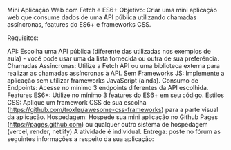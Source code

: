 Mini Aplicação Web com Fetch e ES6+
Objetivo: Criar uma mini aplicação web que consume dados de uma API pública utilizando chamadas assíncronas, features do ES6+ e frameworks CSS.

Requisitos:

API: Escolha uma API pública (diferente das utilizadas nos exemplos de aula) - você pode usar uma da lista fornecida ou outra de sua preferência.
Chamadas Assíncronas: Utilize a Fetch API ou uma biblioteca externa para realizar as chamadas assíncronas à API.
Sem Frameworks JS: Implemente a aplicação sem utilizar frameworks JavaScript (ainda).
Consumo de Endpoints: Acesse no mínimo 3 endpoints diferentes da API escolhida.
Features ES6+: Utilize no mínimo 3 features do ES6+ em seu código.
Estilos CSS: Aplique um framework CSS de sua escolha (https://github.com/troxler/awesome-css-frameworks) para a parte visual da aplicação.
Hospedagem: Hospede sua mini aplicação no Github Pages (https://pages.github.com) ou qualquer outro sistema de hospedagem (vercel, render, netlify)
A atividade é individual.
Entrega: poste no fórum as seguintes informações a respeito da sua aplicação: